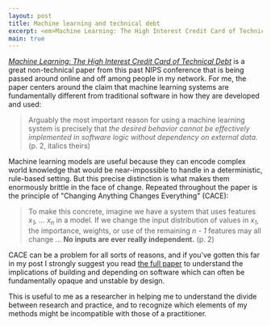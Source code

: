 ```yaml
---
layout: post
title: Machine learning and technical debt
excerpt: <em>Machine Learning: The High Interest Credit Card of Technical Debt</em> is a great non-technical paper from this past NIPS conference. The paper claims that because machine learning systems are fundamentally different from traditional software, there are unique problems in incorporating them in otherwise maintainable, robust architectures. This analysis is useful for both the researcher and the practitioner.
main: true
---
```


[*Machine Learning: The High Interest Credit Card of Technical Debt*][1] is a
great non-technical paper from this past NIPS conference that is being passed
around online and off among people in my network. For me, the paper centers
around the claim that machine learning systems are fundamentally different from
traditional software in how they are developed and used:

> Arguably the most important reason for using a machine learning system is
> precisely that *the desired behavior cannot be effectively implemented in
> software logic without dependency on external data.* (p. 2, italics theirs)

Machine learning models are useful because they can encode complex world
knowledge that would be near-impossible to handle in a deterministic, rule-based
setting. But this precise distinction is what makes them enormously brittle in
the face of change. Repeated throughout the paper is the principle of "Changing
Anything Changes Everything" (CACE):

> To make this concrete, imagine we have a system that uses features
> <em>x<sub>1</sub>, &hellip; x<sub>n</sub></em> in a model. If we change the
> input distribution of values in <em>x<sub>1</sub></em>, the importance,
> weights, or use of the remaining <em>n - 1</em> features may all change
> &hellip; **No inputs are ever really independent.** (p. 2)

CACE can be a problem for all sorts of reasons, and if you've gotten this far in
my post I strongly suggest you read [the full paper][1] to understand the
implications of building and depending on software which can often be
fundamentally opaque and unstable by design.

This is useful to me as a researcher in helping me to understand the divide
between research and practice, and to recognize which elements of my methods
might be incompatible with those of a practitioner.

[1]: http://research.google.com/pubs/archive/43146.pdf
